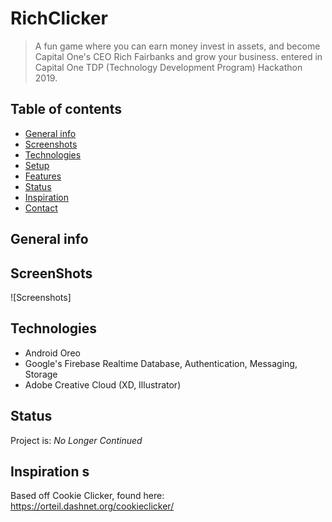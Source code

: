 # RichClicker

> A fun game where you can earn money invest in assets, and become Capital One's CEO Rich Fairbanks and grow your business. entered in Capital One TDP (Technology Development Program) Hackathon 2019.

## Table of contents
* [General info](#general-info)
* [Screenshots](#screenshots)
* [Technologies](#technologies)
* [Setup](#setup)
* [Features](#features)
* [Status](#status)
* [Inspiration](#inspiration)
* [Contact](#contact)

## General info

## ScreenShots
![Screenshots]


## Technologies
* Android Oreo
* Google's Firebase Realtime Database, Authentication, Messaging, Storage
* Adobe Creative Cloud (XD, Illustrator)

## Status
Project is: _No Longer Continued_

## Inspiration s

Based off Cookie Clicker, found here: https://orteil.dashnet.org/cookieclicker/

